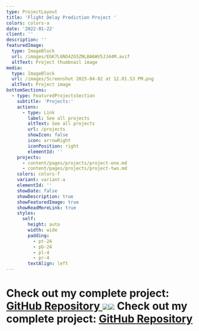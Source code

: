 ```yaml
---
type: ProjectLayout
title: 'Flight Delay Prediction Project '
colors: colors-a
date: '2022-01-22'
client: ''
description: ''
featuredImage:
  type: ImageBlock
  url: /images/EGK7L6NO4ZG5ZNLBA6WV5JJ44M.avif
  altText: Project thumbnail image
media:
  type: ImageBlock
  url: /images/Screenshot 2025-04-02 at 12.01.53 PM.png
  altText: Project image
bottomSections:
  - type: FeaturedProjectsSection
    subtitle: 'Projects:'
    actions:
      - type: Link
        label: See all projects
        altText: See all projects
        url: /projects
        showIcon: false
        icon: arrowRight
        iconPosition: right
        elementId: ''
    projects:
      - content/pages/projects/project-one.md
      - content/pages/projects/project-two.md
    colors: colors-f
    variant: variant-a
    elementId: ''
    showDate: false
    showDescription: true
    showFeaturedImage: true
    showReadMoreLink: true
    styles:
      self:
        height: auto
        width: wide
        padding:
          - pt-24
          - pb-24
          - pl-4
          - pr-4
        textAlign: left
---
```

#  **Check out my complete project:** [**GitHub Repository** ](https://github.com/MinhPhanBabsonMSBA/Flight-Delay-Stat-Analysis-App) ![](/images/Screenshot%202025-04-02%20at%203.12.11%E2%80%AFPM.png)![](/images/Screenshot%202025-04-02%20at%203.12.18%E2%80%AFPM.png) **Check out my complete project:** [**GitHub Repository** ](https://github.com/MinhPhanBabsonMSBA/Flight-Delay-Stat-Analysis-App)

